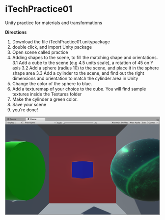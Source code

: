 # iTechPractice01
Unity practice for materials and transformations


**Directions**

1. Download the file iTechPractice01.unitypackage
2. double click, and import Unity package
3. Open scene called practice
3. Adding shapes to the scene, to fill the matching shape and orientations.
        3.1 Add a cube to the scene (e.g 4.5 units scale), a rotation of 45 on Y axis
        3.2 Add a sphere (radius 10) to the scene, and place it in the sphere shape area
        3.3 Add a cylinder to the scene, and find out the right dimensions and orientation to match the cylinder area in Unity
4. Change the color of the sphere to blue.
5. Add a texturemap of your choice to the cube. You will find sample textures inside the Textures folder
6. Make the cylinder a green color.
7. Save your scene
8. you're done! 

![](assignment_01-finished.png)
